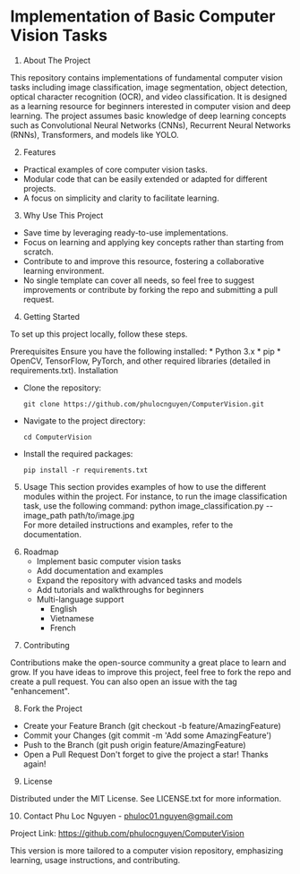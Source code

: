 # Implementation of Basic Computer Vision Tasks

<!-- ABOUT THE PROJECT -->
1. About The Project

This repository contains implementations of fundamental computer vision tasks including image classification, image segmentation, object detection, optical character recognition (OCR), and video classification. It is designed as a learning resource for beginners interested in computer vision and deep learning. The project assumes basic knowledge of deep learning concepts such as Convolutional Neural Networks (CNNs), Recurrent Neural Networks (RNNs), Transformers, and models like YOLO.

2. Features

* Practical examples of core computer vision tasks.
* Modular code that can be easily extended or adapted for different projects.
* A focus on simplicity and clarity to facilitate learning.
  
3. Why Use This Project

* Save time by leveraging ready-to-use implementations.
* Focus on learning and applying key concepts rather than starting from scratch.
* Contribute to and improve this resource, fostering a collaborative learning environment.
* No single template can cover all needs, so feel free to suggest improvements or contribute by forking the repo and submitting a pull request.

<!-- GETTING STARTED -->
4. Getting Started

To set up this project locally, follow these steps.

  Prerequisites
    Ensure you have the following installed:
      * Python 3.x
      * pip
      * OpenCV, TensorFlow, PyTorch, and other required libraries (detailed in requirements.txt).
  Installation
     
  * Clone the repository:
    
      `git clone https://github.com/phulocnguyen/ComputerVision.git`

  * Navigate to the project directory:
    
      `cd ComputerVision`
    
  * Install the required packages:
    
    `pip install -r requirements.txt`
  
<!-- USAGE EXAMPLES -->
5. Usage
This section provides examples of how to use the different modules within the project. For instance, to run the image classification task, use the following command:
  python image_classification.py --image_path path/to/image.jpg  
For more detailed instructions and examples, refer to the documentation.

<!-- ROADMAP -->
6. Roadmap
   * Implement basic computer vision tasks
   * Add documentation and examples
   * Expand the repository with advanced tasks and models
   * Add tutorials and walkthroughs for beginners
   * Multi-language support
     * English
     * Vietnamese
     * French
<!-- CONTRIBUTING -->
7. Contributing

Contributions make the open-source community a great place to learn and grow. If you have ideas to improve this project, feel free to fork the repo and create a pull request. You can also open an issue with the tag "enhancement".

8. Fork the Project
   
  * Create your Feature Branch (git checkout -b feature/AmazingFeature)
  * Commit your Changes (git commit -m 'Add some AmazingFeature')
  * Push to the Branch (git push origin feature/AmazingFeature)
  * Open a Pull Request
Don't forget to give the project a star! Thanks again!

<!-- LICENSE -->
9. License

Distributed under the MIT License. See LICENSE.txt for more information.

<!-- CONTACT -->
10. Contact
Phu Loc Nguyen - phuloc01.nguyen@gmail.com

Project Link: https://github.com/phulocnguyen/ComputerVision

This version is more tailored to a computer vision repository, emphasizing learning, usage instructions, and contributing.
